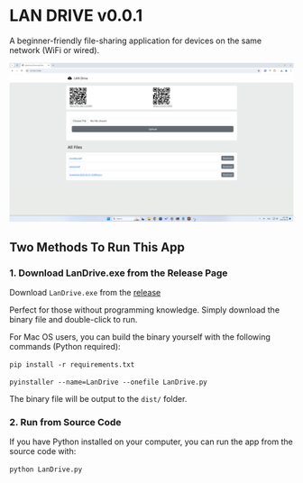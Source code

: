 # LAN DRIVE v0.0.1

A beginner-friendly file-sharing application for devices on the same network (WiFi or wired).


![Screenshot](screenshot.png)

## Two Methods To Run This App

### 1. Download LanDrive.exe from the Release Page

Download `LanDrive.exe` from the [release](https://github.com/gludemy/LanDrive/releases/tag/v0.0.1)

Perfect for those without programming knowledge. Simply download the binary file and double-click to run.

For Mac OS users, you can build the binary yourself with the following commands (Python required):

`pip install -r requirements.txt`

`pyinstaller --name=LanDrive --onefile LanDrive.py`

The binary file will be output to the `dist/` folder.

### 2. Run from Source Code

If you have Python installed on your computer, you can run the app from the source code with:

`python LanDrive.py`
